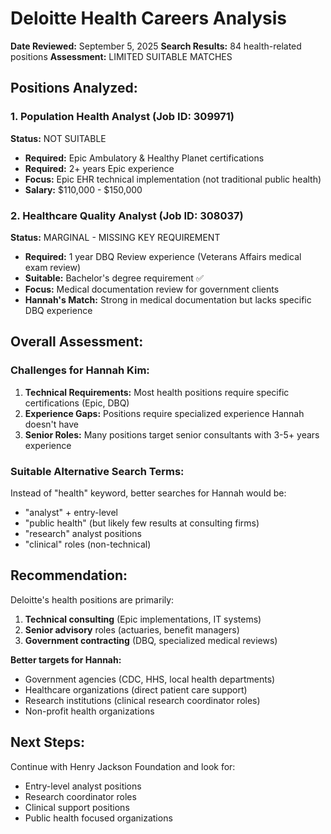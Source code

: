 # Deloitte Health Careers Analysis

**Date Reviewed:** September 5, 2025
**Search Results:** 84 health-related positions
**Assessment:** LIMITED SUITABLE MATCHES

## Positions Analyzed:

### 1. Population Health Analyst (Job ID: 309971)
**Status:** NOT SUITABLE
- **Required:** Epic Ambulatory & Healthy Planet certifications
- **Required:** 2+ years Epic experience
- **Focus:** Epic EHR technical implementation (not traditional public health)
- **Salary:** $110,000 - $150,000

### 2. Healthcare Quality Analyst (Job ID: 308037)
**Status:** MARGINAL - MISSING KEY REQUIREMENT
- **Required:** 1 year DBQ Review experience (Veterans Affairs medical exam review)
- **Suitable:** Bachelor's degree requirement ✅
- **Focus:** Medical documentation review for government clients
- **Hannah's Match:** Strong in medical documentation but lacks specific DBQ experience

## Overall Assessment:

### Challenges for Hannah Kim:
1. **Technical Requirements:** Most health positions require specific certifications (Epic, DBQ)
2. **Experience Gaps:** Positions require specialized experience Hannah doesn't have
3. **Senior Roles:** Many positions target senior consultants with 3-5+ years experience

### Suitable Alternative Search Terms:
Instead of "health" keyword, better searches for Hannah would be:
- "analyst" + entry-level
- "public health" (but likely few results at consulting firms)
- "research" analyst positions
- "clinical" roles (non-technical)

## Recommendation:
Deloitte's health positions are primarily:
1. **Technical consulting** (Epic implementations, IT systems)
2. **Senior advisory** roles (actuaries, benefit managers)
3. **Government contracting** (DBQ, specialized medical reviews)

**Better targets for Hannah:**
- Government agencies (CDC, HHS, local health departments)
- Healthcare organizations (direct patient care support)
- Research institutions (clinical research coordinator roles)
- Non-profit health organizations

## Next Steps:
Continue with Henry Jackson Foundation and look for:
- Entry-level analyst positions
- Research coordinator roles
- Clinical support positions
- Public health focused organizations